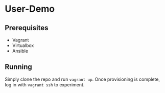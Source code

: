 # User-Demo

## Prerequisites
* Vagrant
* Virtualbox
* Ansible

## Running
Simply clone the repo and run `vagrant up`.  Once provisioning is complete, log in with `vagrant ssh` to experiment.
